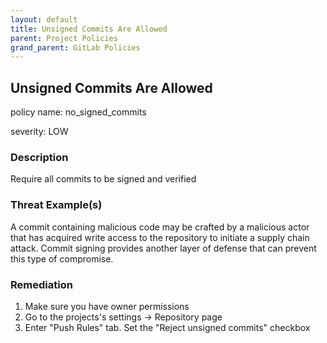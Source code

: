 ```yaml
---
layout: default
title: Unsigned Commits Are Allowed
parent: Project Policies
grand_parent: GitLab Policies
---
```



## Unsigned Commits Are Allowed
policy name: no_signed_commits

severity: LOW

### Description
Require all commits to be signed and verified

### Threat Example(s)
A commit containing malicious code may be crafted by a malicious actor that has acquired write access to the repository to initiate a supply chain attack. Commit signing provides another layer of defense that can prevent this type of compromise.



### Remediation
1. Make sure you have owner permissions
2. Go to the projects's settings -> Repository page
3. Enter "Push Rules" tab. Set the "Reject unsigned commits" checkbox



